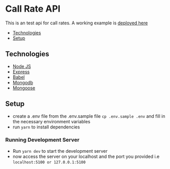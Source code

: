 # Call Rate API
This is an test api for call rates. A working example is [deployed here](https://call-rate.herokuapp.com/)

* [Technologies](#technologies)
* [Setup](#setup)

## Technologies

- [Node JS](https://nodejs.org/)
- [Express](https://expressjs.com/)
- [Babel](https://babeljs.io/)
- [Mongodb](https://docs.mongodb.com/)
- [Mongoose](https://mongoosejs.com/docs/api.html)

## Setup
- create a .env file from the .env.sample file `cp .env.sample .env` and fill in the necessary environment variables
- run `yarn` to install dependencies
### Running Development Server
- Run `yarn dev` to start the development server
- now access the server on your localhost and the port you provided i.e `localhost:5100 or 127.0.0.1:5100`
